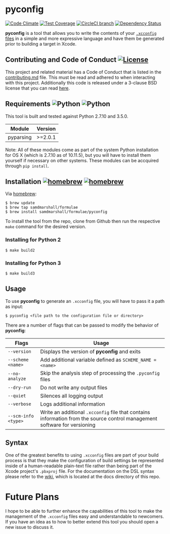 pyconfig 
========

[![Code Climate](https://img.shields.io/codeclimate/github/samdmarshall/pyconfig.svg)](https://codeclimate.com/github/samdmarshall/pyconfig)
[![Test Coverage](https://img.shields.io/codeclimate/coverage/github/samdmarshall/pyconfig.svg)](https://codeclimate.com/github/samdmarshall/pyconfig/coverage)
[![CircleCI branch](https://img.shields.io/circleci/project/samdmarshall/pyconfig/develop.svg)](https://circleci.com/gh/samdmarshall/pyconfig/tree/develop)
[![Dependency Status](https://dependencyci.com/github/samdmarshall/pyconfig/badge)](https://dependencyci.com/github/samdmarshall/pyconfig)

**pyconfig** is a tool that allows you to write the contents of your [`.xcconfig` files](http://pewpewthespells.com/blog/xcconfig_guide.html) in a simple and more expressive language and have them be generated prior to building a target in Xcode. 


## Contributing and Code of Conduct [![License](https://img.shields.io/badge/License-3--Clause%20BSD-blue.svg)](./LICENSE)
This project and related material has a Code of Conduct that is listed in the [contributing.md](./contributing.md) file. This must be read and adhered to when interacting with this project. Additionally this code is released under a 3-clause BSD license that you can read [here](./LICENSE).


## Requirements ![Python](https://img.shields.io/badge/Python2-2.7.10-brightgreen.svg) ![Python](https://img.shields.io/badge/Python3-3.5.0-brightgreen.svg)
This tool is built and tested against Python 2.7.10 and 3.5.0. 

   Module | Version
----------|-----------
pyparsing | >=2.0.1

Note: All of these modules come as part of the system Python installation for OS X (which is 2.7.10 as of 10.11.5), but you will have to install them yourself if necessary on other systems. These modules can be accquired through `pip install`.


## Installation [![homebrew](https://img.shields.io/badge/homebrew-v1.1.1-brightgreen.svg)](https://github.com/samdmarshall/homebrew-formulae) [![homebrew](https://img.shields.io/badge/homebrew-HEAD-orange.svg)](https://github.com/samdmarshall/homebrew-formulae)
Via [homebrew](http://brew.sh):

	$ brew update
	$ brew tap samdmarshall/formulae
	$ brew install samdmarshall/formulae/pyconfig

To install the tool from the repo, clone from Github then run the respective `make` command for the desired version.

### Installing for Python 2

	$ make build2

### Installing for Python 3

	$ make build3


## Usage
To use **pyconfig** to generate an `.xcconfig` file, you will have to pass it a path as input:

	$ pyconfig <file path to the configuration file or directory>

There are a number of flags that can be passed to modify the behavior of **pyconfig**:

   Flags | Usage
-------------------|-----------------------------------------------------------
`--version`        | Displays the version of **pyconfig** and exits
`--scheme <name>`  | Add additional variable defined as `SCHEME_NAME = <name>`
`--no-analyze`     | Skip the analysis step of processing the `.pyconfig` files
`--dry-run`        | Do not write any output files
`--quiet`          | Silences all logging output
`--verbose`        | Logs additional information
`--scm-info <type>`| Write an additional `.xcconfig` file that contains information from the source control management software for versioning


## Syntax
One of the greatest benefits to using `.xcconfig` files are part of your build process is that they make the configuration of build settings be represented inside of a human-readable plain-text file rather than being part of the Xcode project's `.pbxproj` file. For the documentation on the DSL syntax please refer to the [wiki](../../wiki), which is located at the docs directory of this repo.

# Future Plans
I hope to be able to further enhance the capabilities of this tool to make the management of the `.xcconfig` files easy and understandable to newcomers. If you have an idea as to how to better extend this tool you should open a new issue to discuss it.

